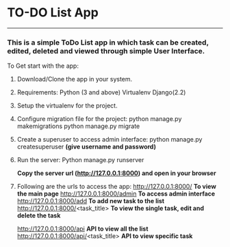 # TO-DO List App
---
### This is a simple ToDo List app in which task can be created, edited, deleted and viewed through simple User Interface.

To Get start with the app:

1. Download/Clone the app in your system.

2. Requirements: 
   Python (3 and above)
   Virtualenv
   Django(2.2)

3. Setup the virtualenv for the project.

4. Configure migration file for the project: 
   python manage.py makemigrations 
   python manage.py migrate

5. Create a superuser to access admin interface:
   python manage.py createsuperuser 
   **(give username and password)**

6. Run the server:
   Python manage.py runserver

   **Copy the server url (http://127.0.0.1:8000) and open in your browser**

7. Following are the urls to access the app: 
   http://127.0.0.1:8000/                  **To view the main page**
   http://127.0.0.1:8000/admin             **To access admin interface**
   http://127.0.0.1:8000/add               **To add new task to the list**
   http://127.0.0.1:8000/<task_title>      **To view the single task, edit and delete the task**

   http://127.0.0.1:8000/api               **API to view all the list**
   http://127.0.0.1:8000/api/<task_title>  **API to view specific task**
